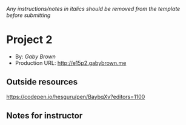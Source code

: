 *Any instructions/notes in italics should be removed from the template before submitting* 

# Project 2
+ By: *Gaby Brown*
+ Production URL: <http://e15p2.gabybrown.me>

## Outside resources

https://codepen.io/hesguru/pen/BaybqXv?editors=1100

## Notes for instructor

